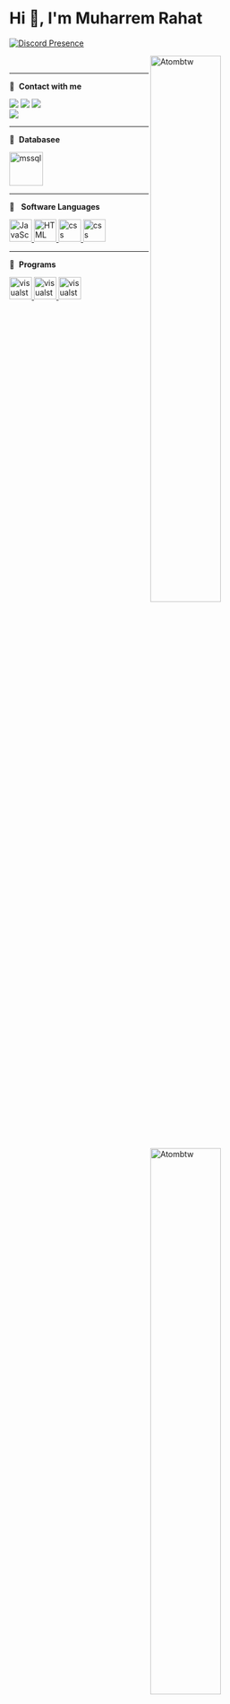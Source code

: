 # Hi 👋, I'm Muharrem Rahat

[![Discord Presence](https://lanyard-profile-readme.vercel.app/api/365115548872212482 )](https://discord.com/users/atombtw#2658) 

<p><img align="right" width="50%" src="https://github-readme-stats.vercel.app/api/top-langs?username=Atombtw&theme=dark&show_icons=true&locale=en&layout=compact" alt="Atombtw"  /></p><p>&nbsp;<img align="right" width="50%" src="https://github-readme-stats.vercel.app/api?username=Atombtw&theme=dark&show_icons=true&locale=en" alt="Atombtw"  ></p>
<hr />

🔗 &nbsp;**Contact with me**
<p align="left">
<a href="https://discord.gg/ud7vnGd" target"blank_"><img src="https://img.shields.io/badge/Sea Team%20-7289DA.svg?&style=for-the-badge&logo=discord&logoColor=white"></a>
<a href="https://open.spotify.com/user/khdpmt5yinktmfujo1gsgax2b" target"blank_"><img src="https://img.shields.io/badge/Spotify%20-1ed760.svg?&style=for-the-badge&logo=spotify&logoColor=white"></a>
<a href="https://www.instagram.com/atombtw/" target"blank_"><img src="https://img.shields.io/badge/INSTAGRAM%20-DC3175.svg?&style=for-the-badge&logo=instagram&logoColor=white"></a>
</br><img src="https://komarev.com/ghpvc/?username=Atombtw&color=dc143c"/>
<hr />

🔗 &nbsp;**Databasee**
<p align="left">
<a href="https://www.microsoft.com/tr-tr/sql-server/sql-server-2019" target="_blank"> <img src="https://cdn.iconscout.com/icon/free/png-256/msql-458152.png" alt="mssql" width="60" height="60"/> </a>
 <hr /> 
 
🔗 &nbsp; **Software Languages**
<p align="left">  
<a href="#" target="_blank"> <img src="https://buldumz.com/wp-content/uploads/2021/03/JavaScript-yazilim-dili-300x300.png" alt="JavaScript" width="40" height="40"/> </a>
<a href="#" target="_blank"> <img src="https://cdn-icons-png.flaticon.com/512/732/732212.png" alt="HTML" width="40" height="40"/> </a>
<a href="#" target="_blank"> <img src="https://static.cdnlogo.com/logos/c/18/css.svg" alt="css" width="40" height="40"/> </a>
 <a href="#" target="_blank"> <img src="https://cdn.iconscout.com/icon/free/png-256/csharp-1-1175241.png" alt="css" width="40" height="40"/> </a>
 <hr />
 
🔗 &nbsp;**Programs**
<p align="left">
<a href="https://www.photoshop.com/en" target="_blank"> <img src="https://upload.wikimedia.org/wikipedia/commons/thumb/9/9a/Visual_Studio_Code_1.35_icon.svg/2048px-Visual_Studio_Code_1.35_icon.svg.png" alt="visualstudio" width="40" height="40"/> </a>
<a href="https://nodejs.org/en/" target="_blank"> <img src="https://www.pikpng.com/pngl/b/430-4309640_js-logo-nodejs-logo-clipart.png" alt="visualstudio" width="40" height="40"/> </a>
 <a href="https://visualstudio.microsoft.com/en/" target="_blank"> <img src="https://cdn.iconscout.com/icon/free/png-256/visualstudio-1-1174964.png" alt="visualstudio" width="40" height="40"/> </a>
